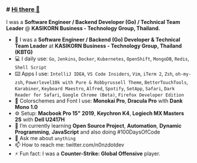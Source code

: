 ### # [Hi there 👋](https://n0nz.github.io)

I was a **Software Engineer / Backend Developer (Go) / Technical Team Leader** @ **KASIKORN Business - Technology Group, Thailand.**

- 🔭 I was a **Software Engineer / Backend (Go) Developer & Technical Team Leader** at **KASIKORN Business - Technology Group, Thailand (KBTG)**
- 💻 I daily use: `Go`, `Jenkins`, `Docker`, `Kubernetes`, `OpenShift`, `MongoDB`, `Redis`, `Shell Script`
- ⌨️ Apps I use: `IntelliJ IDEA`, `VS Code Insiders`, `Vim`, `iTerm 2`, `Zsh`, `oh-my-zsh`, `Powerlevel10k with Pure & Robbyrussell Theme`, `BetterTouchTools`, `Karabiner`, `Keyboard Maestro`, `Alfred`, `Spotify`, `SetApp`, `Safari`, `Dark Reader for Safari`, `Google Chrome (Beta)`, `Firefox Developer Edition`
- 🚀 Colorschemes and Font I use: **Monokai Pro**, **Dracula Pro** with **Dank Mono 1.0**
- ⚙️ Setup: **Macbook Pro 15" 2019**, **Keychron K4**, **Logiech MX Masters 2S** with **Dell U2417H**
- 🌱 I’m currently learning **Open Source Project**, **Automation**, **Dynamic Programming**,  **JavaScript** and also doing #100DaysOfCode
- 💬 Ask me about `anything`
- 📫 How to reach me: twitter.com/n0nzdotdev
- ⚡ Fun fact: I was a **Counter-Strike: Global Offensive** player.
